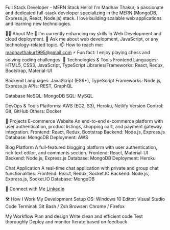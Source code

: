 Full Stack Developer - MERN Stack
Hello! I'm Madhav Thakur, a passionate and dedicated full-stack developer specializing in the MERN (MongoDB, Express.js, React, Node.js) stack. I love building scalable web applications and learning new technologies.


🧑‍💻 About Me
🌱 I’m currently enhancing my skills in Web Development  and cloud deployment.
💬 Ask me about web development, JavaScript, or any technology-related topic.
📫 How to reach me: madhavthakur1995@gmail.com
⚡ Fun fact: I enjoy playing chess and solving coding challenges.
🔧 Technologies & Tools
Frontend
Languages: HTML5, CSS3, JavaScript, TypeScript
Libraries/Frameworks: React, Redux, Bootstrap, Material-UI

Backend
Languages: JavaScript (ES6+), TypeScript
Frameworks: Node.js, Express.js
APIs: REST, GraphQL

Database
NoSQL: MongoDB
SQL: MySQL

DevOps & Tools
Platforms: AWS (EC2, S3), Heroku, Netlify
Version Control: Git, GitHub
Others: Docker


🌟 Projects
E-commerce Website
An end-to-end e-commerce platform with user authentication, product listings, shopping cart, and payment gateway integration.
Frontend: React, Redux, Bootstrap
Backend: Node.js, Express.js
Database: MongoDB
Deployment: AWS


Blog Platform
A full-featured blogging platform with user authentication, rich text editor, and comments section.
Frontend: React, Material-UI
Backend: Node.js, Express.js
Database: MongoDB
Deployment: Heroku


Chat Application
A real-time chat application with private and group chat functionalities.
Frontend: React, Redux, Socket.IO
Backend: Node.js, Express.js, Socket.IO
Database: MongoDB



🤝 Connect with Me
[LinkedIn](https://www.linkedin.com/in/madhav-thakur-82785311b/)

🛠️ How I Work
My Development Setup
OS: Windows 10 
Editor: Visual Studio Code
Terminal: Git Bash / Zsh
Browser: Chrome / Firefox

My Workflow
Plan and design
Write clean and efficient code
Test thoroughly
Deploy and monitor
Iterate based on feedback
